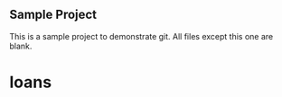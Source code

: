 Sample Project
----------------

This is a sample project to demonstrate git.  All files except this one are blank.
# loans
